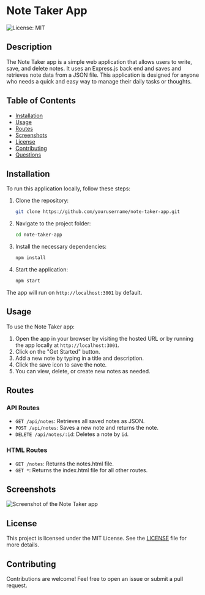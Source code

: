 # Note Taker App

![License: MIT](https://img.shields.io/badge/License-MIT-yellow.svg)

## Description

The Note Taker app is a simple web application that allows users to write, save, and delete notes. It uses an Express.js back end and saves and retrieves note data from a JSON file. This application is designed for anyone who needs a quick and easy way to manage their daily tasks or thoughts.

## Table of Contents

- [Installation](#installation)
- [Usage](#usage)
- [Routes](#routes)
- [Screenshots](#screenshots)
- [License](#license)
- [Contributing](#contributing)
- [Questions](#questions)

## Installation

To run this application locally, follow these steps:

1. Clone the repository:
    ```bash
    git clone https://github.com/yourusername/note-taker-app.git
    ```

2. Navigate to the project folder:
    ```bash
    cd note-taker-app
    ```

3. Install the necessary dependencies:
    ```bash
    npm install
    ```

4. Start the application:
    ```bash
    npm start
    ```

The app will run on `http://localhost:3001` by default.

## Usage

To use the Note Taker app:

1. Open the app in your browser by visiting the hosted URL or by running the app locally at `http://localhost:3001`.
2. Click on the "Get Started" button.
3. Add a new note by typing in a title and description.
4. Click the save icon to save the note.
5. You can view, delete, or create new notes as needed.

## Routes

### API Routes

- `GET /api/notes`: Retrieves all saved notes as JSON.
- `POST /api/notes`: Saves a new note and returns the note.
- `DELETE /api/notes/:id`: Deletes a note by `id`.

### HTML Routes

- `GET /notes`: Returns the notes.html file.
- `GET *`: Returns the index.html file for all other routes.

## Screenshots

![Screenshot of the Note Taker app]()

## License

This project is licensed under the MIT License. See the [LICENSE](LICENSE) file for more details.

## Contributing

Contributions are welcome! Feel free to open an issue or submit a pull request.

